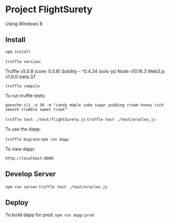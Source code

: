# Project FlightSurety
Using Windows 8

## Install
`npm install`

`truffle version`:

Truffle v5.0.8 (core: 5.0.8)
Solidity - ^0.4.24 (solc-js)
Node v10.16.3
Web3.js v1.0.0-beta.37

`truffle compile`

To run truffle tests:

`ganache-cli -a 50 -m "candy maple cake sugar pudding cream honey rich smooth crumble sweet treat"`

`truffle test ./test/flightSurety.js`
`truffle test ./test/oracles.js`

To use the dapp:

`truffle migrate`
`npm run dapp`

To view dapp:

`http://localhost:8000`

## Develop Server

`npm run server`
`truffle test ./test/oracles.js`

## Deploy

To build dapp for prod:
`npm run dapp:prod`